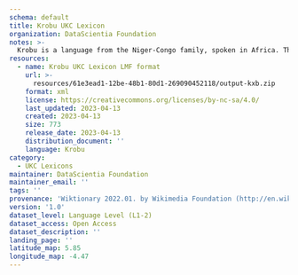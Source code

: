 ```yaml
---
schema: default
title: Krobu UKC Lexicon
organization: DataScientia Foundation
notes: >-
  Krobu is a language from the Niger-Congo family, spoken in Africa. The UKC Lexicon of Krobu is represented as a lexico-semantic network. It consists of words, word senses, synsets, as well as sense-level and synset-level relationships.
resources:
  - name: Krobu UKC Lexicon LMF format
    url: >-
      resources/61e3ead1-12be-48b1-80d1-269090452118/output-kxb.zip
    format: xml
    license: https://creativecommons.org/licenses/by-nc-sa/4.0/
    last_updated: 2023-04-13
    created: 2023-04-13
    size: 773
    release_date: 2023-04-13
    distribution_document: ''
    language: Krobu
category:
  - UKC Lexicons
maintainer: DataScientia Foundation
maintainer_email: ''
tags: ''
provenance: 'Wiktionary 2022.01. by Wikimedia Foundation (http://en.wiktionary.org); Princeton WordNet 2.1 by Princeton University (https://wordnet.princeton.edu)'
version: '1.0'
dataset_level: Language Level (L1-2)
dataset_access: Open Access
dataset_description: ''
landing_page: ''
latitude_map: 5.85
longitude_map: -4.47
---
```

